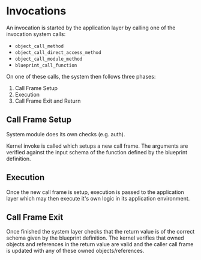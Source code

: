 # Invocations

An invocation is started by the application layer by calling one of the invocation system calls:
* `object_call_method`
* `object_call_direct_access_method`
* `object_call_module_method`
* `blueprint_call_function`

On one of these calls, the system then follows three phases:
1. Call Frame Setup
2. Execution
3. Call Frame Exit and Return

## Call Frame Setup

System module does its own checks (e.g. auth).

Kernel invoke is called which setups a new call frame. The arguments are verified against the input
schema of the function defined by the blueprint definition.

## Execution

Once the new call frame is setup, execution is passed to the application layer which may then execute it's
own logic in its application environment.

## Call Frame Exit

Once finished the system layer checks that the return value is of the correct schema given by the
blueprint definition. The kernel verifies that owned objects and references in the return value are
valid and the caller call frame is updated with any of these owned objects/references.